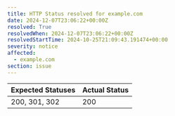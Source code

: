 ```yaml
---
title: HTTP Status resolved for example.com
date: 2024-12-07T23:06:22+00:00Z
resolved: True
resolvedWhen: 2024-12-07T23:06:22+00:00Z
resolvedStartTime: 2024-10-25T21:09:43.191474+00:00
severity: notice
affected:
  - example.com
section: issue
---
```


| Expected Statuses | Actual Status  |
|-------------------|----------------|
| 200, 301, 302 | 200 |
